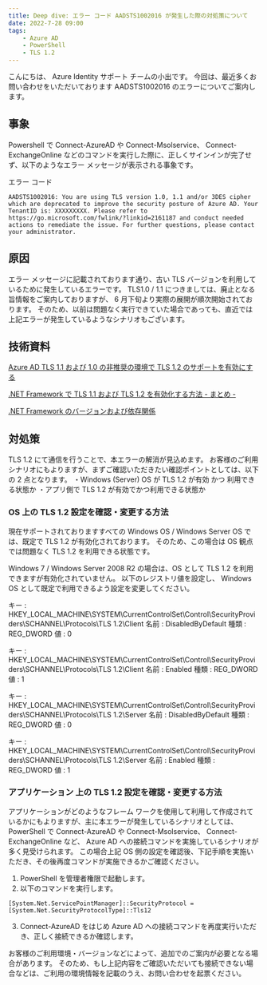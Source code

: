 ```yaml
---
title: Deep dive: エラー コード AADSTS1002016 が発生した際の対処策について
date: 2022-7-28 09:00
tags:
    - Azure AD
    - PowerShell
    - TLS 1.2
---
```



こんにちは、 Azure Identity サポート チームの小出です。
今回は、最近多くお問い合わせをいただいております AADSTS1002016 のエラーについてご案内します。

## 事象
Powershell で Connect-AzureAD や Connect-Msolservice、 Connect-ExchangeOnline などのコマンドを実行した際に、正しくサインインが完了せず、以下のようなエラー メッセージが表示される事象です。

エラー コード
```
AADSTS1002016: You are using TLS version 1.0, 1.1 and/or 3DES cipher which are deprecated to improve the security posture of Azure AD. Your TenantID is: XXXXXXXXX. Please refer to https://go.microsoft.com/fwlink/?linkid=2161187 and conduct needed actions to remediate the issue. For further questions, please contact your administrator.
```


## 原因
エラー メッセージに記載されております通り、古い TLS バージョンを利用しているために発生しているエラーです。
TLS1.0 / 1.1 につきましては、廃止となる旨情報をご案内しておりますが、 6 月下旬より実際の展開が順次開始されております。
そのため、以前は問題なく実行できていた場合であっても、直近では上記エラーが発生しているようなシナリオもございます。

## 技術資料
[Azure AD TLS 1.1 および 1.0 の非推奨の環境で TLS 1.2 のサポートを有効にする](https://docs.microsoft.com/ja-jp/troubleshoot/azure/active-directory/enable-support-tls-environment?tabs=azure-monitor
)

[.NET Framework で TLS 1.1 および TLS 1.2 を有効化する方法 - まとめ -](https://jpdsi.github.io/blog/internet-explorer-microsoft-edge/dotnet-framework-tls12/
)

[.NET Framework のバージョンおよび依存関係](https://docs.microsoft.com/ja-jp/dotnet/framework/migration-guide/versions-and-dependencies
)



## 対処策
TLS 1.2 にて通信を行うことで、本エラーの解消が見込めます。
お客様のご利用シナリオにもよりますが、まずご確認いただきたい確認ポイントとしては、以下の 2 点となります。
・Windows (Server) OS が TLS 1.2 が有効 かつ 利用できる状態か
・アプリ側で TLS 1.2 が有効でかつ利用できる状態か

### OS 上の TLS 1.2 設定を確認・変更する方法
現在サポートされておりますすべての Windows OS / Windows Server OS で は、既定で TLS 1.2 が有効化されております。
そのため、この場合は OS 観点では問題なく TLS 1.2 を利用できる状態です。

Windows 7 / Windows Server 2008 R2 の場合は、OS として TLS 1.2  を利用できますが有効化されていません。
以下のレジストリ値を設定し、 Windows OS として既定で利用できるよう設定を変更してください。

キー : HKEY_LOCAL_MACHINE\SYSTEM\CurrentControlSet\Control\SecurityProviders\SCHANNEL\Protocols\TLS 1.2\Client
名前 : DisabledByDefault
種類 : REG_DWORD
値 : 0

キー : HKEY_LOCAL_MACHINE\SYSTEM\CurrentControlSet\Control\SecurityProviders\SCHANNEL\Protocols\TLS 1.2\Client
名前 : Enabled
種類 : REG_DWORD
値 : 1

キー : HKEY_LOCAL_MACHINE\SYSTEM\CurrentControlSet\Control\SecurityProviders\SCHANNEL\Protocols\TLS 1.2\Server
名前 : DisabledByDefault
種類 : REG_DWORD
値 : 0

キー : HKEY_LOCAL_MACHINE\SYSTEM\CurrentControlSet\Control\SecurityProviders\SCHANNEL\Protocols\TLS 1.2\Server
名前 : Enabled
種類 : REG_DWORD
値 : 1


### アプリケーション 上の TLS 1.2 設定を確認・変更する方法
アプリケーションがどのようなフレーム ワークを使用して利用して作成されているかにもよりますが、主に本エラーが発生しているシナリオとしては、 PowerShell で  Connect-AzureAD や Connect-Msolservice、 Connect-ExchangeOnline など、 Azure AD への接続コマンドを実施しているシナリオが多く見受けられます。
この場合上記 OS 側の設定を確認後、下記手順を実施いただき、その後再度コマンドが実施できるかご確認ください。

1.  PowerShell を管理者権限で起動します。
2. 以下のコマンドを実行します。
 
  ```
[System.Net.ServicePointManager]::SecurityProtocol = [System.Net.SecurityProtocolType]::Tls12
  ```

3. Connect-AzureAD をはじめ Azure AD への接続コマンドを再度実行いただき、正しく接続できるか確認します。


お客様のご利用環境・バージョンなどによって、追加でのご案内が必要となる場合があります。
そのため、もし上記内容をご確認いただいても接続できない場合などは、ご利用の環境情報を記載のうえ、お問い合わせを起票ください。